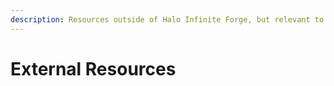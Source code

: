 ```yaml
---
description: Resources outside of Halo Infinite Forge, but relevant to Forgers.
---
```


# External Resources


